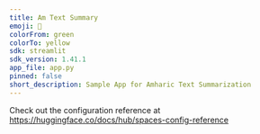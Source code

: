 ```yaml
---
title: Am Text Summary
emoji: 🏃
colorFrom: green
colorTo: yellow
sdk: streamlit
sdk_version: 1.41.1
app_file: app.py
pinned: false
short_description: Sample App for Amharic Text Summarization
---
```


Check out the configuration reference at https://huggingface.co/docs/hub/spaces-config-reference
